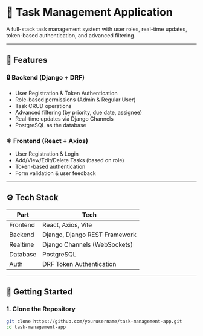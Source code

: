 # 📝 Task Management Application

A full-stack task management system with user roles, real-time updates, token-based authentication, and advanced filtering.

---

## 📌 Features

### 🔒 Backend (Django + DRF)
- User Registration & Token Authentication
- Role-based permissions (Admin & Regular User)
- Task CRUD operations
- Advanced filtering (by priority, due date, assignee)
- Real-time updates via Django Channels
- PostgreSQL as the database

### ⚛️ Frontend (React + Axios)
- User Registration & Login
- Add/View/Edit/Delete Tasks (based on role)
- Token-based authentication
- Form validation & user feedback

---

## ⚙️ Tech Stack

| Part        | Tech                          |
|-------------|-------------------------------|
| Frontend    | React, Axios, Vite            |
| Backend     | Django, Django REST Framework |
| Realtime    | Django Channels (WebSockets)  |
| Database    | PostgreSQL                    |
| Auth        | DRF Token Authentication      |

---

## 🚀 Getting Started

### 1. Clone the Repository
```bash
git clone https://github.com/yourusername/task-management-app.git
cd task-management-app
